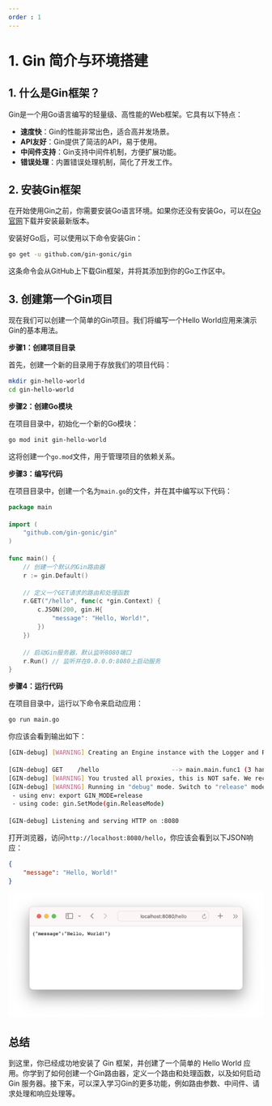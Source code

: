 ```yaml
---
order : 1
---
```


# 1. Gin 简介与环境搭建

## 1. 什么是Gin框架？

Gin是一个用Go语言编写的轻量级、高性能的Web框架。它具有以下特点：
- **速度快**：Gin的性能非常出色，适合高并发场景。
- **API友好**：Gin提供了简洁的API，易于使用。
- **中间件支持**：Gin支持中间件机制，方便扩展功能。
- **错误处理**：内置错误处理机制，简化了开发工作。

## 2. 安装Gin框架

在开始使用Gin之前，你需要安装Go语言环境。如果你还没有安装Go，可以在[Go官网](https://golang.org/dl/)下载并安装最新版本。

安装好Go后，可以使用以下命令安装Gin：

```bash
go get -u github.com/gin-gonic/gin
```

这条命令会从GitHub上下载Gin框架，并将其添加到你的Go工作区中。

## 3. 创建第一个Gin项目

现在我们可以创建一个简单的Gin项目。我们将编写一个Hello World应用来演示Gin的基本用法。

**步骤1：创建项目目录**

首先，创建一个新的目录用于存放我们的项目代码：

```bash
mkdir gin-hello-world
cd gin-hello-world
```

**步骤2：创建Go模块**

在项目目录中，初始化一个新的Go模块：

```bash
go mod init gin-hello-world
```

这将创建一个`go.mod`文件，用于管理项目的依赖关系。

**步骤3：编写代码**

在项目目录中，创建一个名为`main.go`的文件，并在其中编写以下代码：

```go
package main

import (
    "github.com/gin-gonic/gin"
)

func main() {
    // 创建一个默认的Gin路由器
    r := gin.Default()

    // 定义一个GET请求的路由和处理函数
    r.GET("/hello", func(c *gin.Context) {
        c.JSON(200, gin.H{
            "message": "Hello, World!",
        })
    })

    // 启动Gin服务器，默认监听8080端口
    r.Run() // 监听并在0.0.0.0:8080上启动服务
}
```

**步骤4：运行代码**

在项目目录中，运行以下命令来启动应用：

```bash
go run main.go
```

你应该会看到输出如下：

```bash
[GIN-debug] [WARNING] Creating an Engine instance with the Logger and Recovery middleware already attached.

[GIN-debug] GET    /hello                    --> main.main.func1 (3 handlers)
[GIN-debug] [WARNING] You trusted all proxies, this is NOT safe. We recommend you to set a value to Config.TrustedProxies.
[GIN-debug] [WARNING] Running in "debug" mode. Switch to "release" mode in production.
 - using env: export GIN_MODE=release
 - using code: gin.SetMode(gin.ReleaseMode)

[GIN-debug] Listening and serving HTTP on :8080
```

打开浏览器，访问`http://localhost:8080/hello`，你应该会看到以下JSON响应：

```json
{
    "message": "Hello, World!"
}
```

![](assets/2024-07-08-111647.png)

## 总结

到这里，你已经成功地安装了 Gin 框架，并创建了一个简单的 Hello World 应用。你学到了如何创建一个Gin路由器，定义一个路由和处理函数，以及如何启动 Gin 服务器。接下来，可以深入学习Gin的更多功能，例如路由参数、中间件、请求处理和响应处理等。